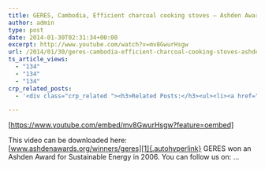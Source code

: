 ```yaml
---
title: GERES, Cambodia, Efficient charcoal cooking stoves – Ashden Award winner
author: admin
type: post
date: 2014-01-30T02:31:34+00:00
excerpt: http://www.youtube.com/watch?v=mv8GwurHsgw
url: /2014/01/30/geres-cambodia-efficient-charcoal-cooking-stoves-ashden-award-winner/
ts_article_views:
  - "134"
  - "134"
  - "134"
crp_related_posts:
  - '<div class="crp_related "><h3>Related Posts:</h3><ul><li><a href="https://scdhub.org/2017/12/25/wastewater-treatment-and-biosolids-management/"    ><img src="https://scdhub.org/wp-content/uploads/2017/12/wastewater-treatment-and-biosoli-150x150.jpg" alt="Wastewater treatment and Biosolids management" title="Wastewater treatment and Biosolids management" width="150" height="150" class="crp_thumb crp_featured" /><span class="crp_title">Wastewater treatment and Biosolids management</span></a></li><li><a href="https://scdhub.org/2017/12/29/walking-in-sabinas-shoes-world-vision/"    ><img src="https://scdhub.org/wp-content/uploads/2017/12/walking-in-sabinas-shoes-world-v-150x150.jpg" alt="Walking in Sabinas Shoes &#8211; World Vision" title="Walking in Sabinas Shoes &#8211; World Vision" width="150" height="150" class="crp_thumb crp_featured" /><span class="crp_title">Walking in Sabinas Shoes &#8211; World Vision</span></a></li><li><a href="https://scdhub.org/2017/06/10/ecosan-floating-toilet-tonle-sap-lake-cambodia/"    ><img src="https://scdhub.org/wp-content/uploads/2017/06/ecosan-floating-toilet-tonle-sap-lake-cambodia-150x150.jpg" alt="Ecosan Floating Toilet, Tonle Sap Lake, Cambodia" title="Ecosan Floating Toilet, Tonle Sap Lake, Cambodia" width="150" height="150" class="crp_thumb crp_featured" /><span class="crp_title">Ecosan Floating Toilet, Tonle Sap Lake, Cambodia</span></a></li><li><a href="https://scdhub.org/2017/06/28/tiny-homes/"    ><img src="https://scdhub.org/wp-content/uploads/2017/06/dignity-roller-pods-150x150.jpg" alt="Tiny Homes and Roller Pods Gain Momentum" title="Tiny Homes and Roller Pods Gain Momentum" width="150" height="150" class="crp_thumb crp_featured" /><span class="crp_title">Tiny Homes and Roller Pods Gain Momentum</span></a></li><li><a href="https://scdhub.org/2017/12/11/halogen-to-led-lighting-upgrade/"    ><img src="https://scdhub.org/wp-content/uploads/2017/12/halogen-to-led-lighting-upgrade-1-150x150.jpg" alt="Halogen to LED Lighting Upgrade" title="Halogen to LED Lighting Upgrade" width="150" height="150" class="crp_thumb crp_featured" /><span class="crp_title">Halogen to LED Lighting Upgrade</span></a></li><li><a href="https://scdhub.org/2016/04/28/solar-cooking-initiatives-in-nepal-1995-2009/"    ><img src="https://scdhub.org/wp-content/uploads/2017/05/solar-cooking-initiatives-in-nep-150x150.jpg" alt="Solar Cooking Initiatives In Nepal (1995-2009)" title="Solar Cooking Initiatives In Nepal (1995-2009)" width="150" height="150" class="crp_thumb crp_firstchild" /><span class="crp_title">Solar Cooking Initiatives In Nepal (1995-2009)</span></a></li></ul><div class="crp_clear"></div></div>'

---
```

[https://www.youtube.com/embed/mv8GwurHsgw?feature=oembed] 

This video can be downloaded here: [www.ashdenawards.org/winners/geres][1]{.autohyperlink} GERES won an Ashden Award for Sustainable Energy in 2006. You can follow us on: &#8230;

 [1]: http://www.ashdenawards.org/winners/geres